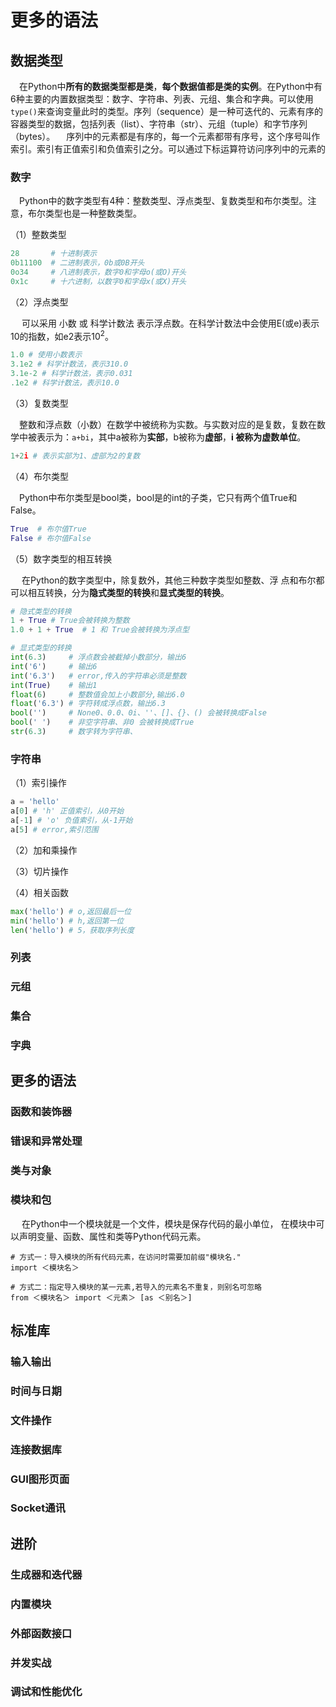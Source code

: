 # 更多的语法

## 数据类型

​	　在Python中**所有的数据类型都是类**，**每个数据值都是类的实例**。在Python中有6种主要的内置数据类型：数字、字符串、列表、元组、集合和字典。可以使用`type()`来查询变量此时的类型。序列（sequence）是一种可迭代的、元素有序的容器类型的数据，包括列表（list）、字符串（str）、元组（tuple）和字节序列 （bytes）。	　序列中的元素都是有序的，每一个元素都带有序号，这个序号叫作 索引。索引有正值索引和负值索引之分。可以通过下标运算符访问序列中的元素的

### 数字

​	　Python中的数字类型有4种：整数类型、浮点类型、复数类型和布尔类型。注意，布尔类型也是一种整数类型。

（1）整数类型

```python
28       # 十进制表示
0b11100  # 二进制表示，0b或0B开头
0o34     # 八进制表示，数字0和字母o(或O)开头
0x1c     # 十六进制，以数字0和字母x(或X)开头
```



（2）浮点类型

​	　可以采用 小数 或 科学计数法 表示浮点数。在科学计数法中会使用E(或e)表示10的指数，如e2表示10<sup>2</sup>。

```python
1.0 # 使用小数表示
3.1e2 # 科学计数法，表示310.0
3.1e-2 # 科学计数法，表示0.031
.1e2 # 科学计数法，表示10.0
```



（3）复数类型

​	　整数和浮点数（小数）在数学中被统称为实数。与实数对应的是复数，复数在数学中被表示为：`a+bi`，其中a被称为**实部**，b被称为**虚部**，**i 被称为虚数单位**。

```python
1+2i # 表示实部为1、虚部为2的复数
```



（4）布尔类型

​	　Python中布尔类型是bool类，bool是的int的子类，它只有两个值True和False。

```python
True  # 布尔值True
False # 布尔值False
```



（5）数字类型的相互转换

​	　在Python的数字类型中，除复数外，其他三种数字类型如整数、浮 点和布尔都可以相互转换，分为**隐式类型的转换**和**显式类型的转换**。

```python
# 隐式类型的转换
1 + True # True会被转换为整数
1.0 + 1 + True  # 1 和 True会被转换为浮点型

# 显式类型的转换
int(6.3)     # 浮点数会被截掉小数部分，输出6
int('6')     # 输出6
int('6.3')   # error,传入的字符串必须是整数
int(True)    # 输出1
float(6)     # 整数值会加上小数部分,输出6.0
float('6.3') # 字符转成浮点数，输出6.3
bool('')     # None0、0.0、0i、''、[]、{}、() 会被转换成False
bool(' ')    # 非空字符串、非0 会被转换成True
str(6.3)     # 数字转为字符串、
```



### 字符串

（1）索引操作

```python
a = 'hello'
a[0] # 'h' 正值索引，从0开始
a[-1] # 'o' 负值索引，从-1开始
a[5] # error,索引范围
```

（2）加和乘操作



（3）切片操作



（4）相关函数

```python
max('hello') # o,返回最后一位
min('hello') # h,返回第一位
len('hello') # 5，获取序列长度  
```



### 列表

### 元组

### 集合

### 字典

## 更多的语法

### 函数和装饰器

### 错误和异常处理

### 类与对象

### 模块和包

​	　在Python中一个模块就是一个文件，模块是保存代码的最小单位， 在模块中可以声明变量、函数、属性和类等Python代码元素。

```
# 方式一：导入模块的所有代码元素，在访问时需要加前缀"模块名."
import ＜模块名＞

# 方式二：指定导入模块的某一元素,若导入的元素名不重复，则别名可忽略
from ＜模块名＞ import ＜元素＞ [as ＜别名＞]
```



## 标准库

### 输入输出

### 时间与日期

### 文件操作

### 连接数据库

### GUI图形页面

### Socket通讯



## 进阶

### 生成器和迭代器

### 内置模块

### 外部函数接口

### 并发实战

### 调试和性能优化


